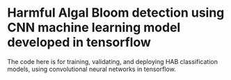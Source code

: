 # **Harmful Algal Bloom detection using CNN machine learning model developed in tensorflow**

The code here is for training, validating, and deploying HAB classification models, using convolutional neural networks in tensorflow.
